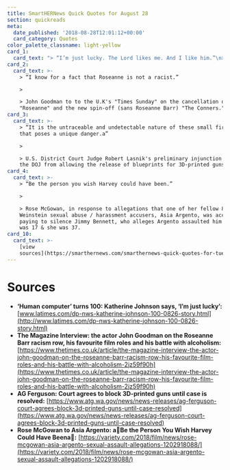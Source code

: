```yaml
---
title: SmartHERNews Quick Quotes for August 28
section: quickreads
meta:
  date_published: '2018-08-28T12:01:12+00:00'
  card_category: Quotes
color_palette_classname: light-yellow
card_1:
  card_text: "> “I’m just lucky. The Lord likes me. And I like him.”\n> \n> Katherine Johnson, the former NASA Langley mathematician and\x1C\"human computer\",\x1D who helped develop human spaceflight in America, on turning 100. Johnson and her work were depicted in the 2016 film \"Hidden Figures.\""
card_2:
  card_text: >-
    > “I know for a fact that Roseanne is not a racist.”

    > 

    > John Goodman to to the U.K's "Times Sunday" on the cancellation of
    "Roseanne" and the new spin-off (sans Roseanne Barr) "The Conners."
card_3:
  card_text: >-
    > “It is the untraceable and undetectable nature of these small firearms
    that poses a unique danger.a”

    > 

    > U.S. District Court Judge Robert Lasnik's preliminary injunction blocking
    the DOJ from allowing the release of blueprints for 3D-printed guns.
card_4:
  card_text: >-
    > “Be the person you wish Harvey could have been.”

    > 

    > Rose McGowan, in response to allegations that one of her fellow 80+ Harvey
    Weinstein sexual abuse / harassment accusers, Asia Argento, was accused of
    paying to silence Jimmy Bennett, who alleges Argento assaulted him when he
    was 17 & she was 37.
card_10:
  card_text: >-
    [view
    sources](https://smarthernews.com/smarthernews-quick-quotes-for-tuesday-august-28/)
---
```

Sources
=======

*   **‘Human computer’ turns 100: Katherine Johnson says, ‘I’m just lucky’:**  
    [www.latimes.com/dp-nws-katherine-johnson-100-0826-story.html](http://www.latimes.com/dp-nws-katherine-johnson-100-0826-story.html)
*   **The Magazine Interview: the actor John Goodman on the Roseanne Barr racism row, his favourite film roles and his battle with alcoholism:**  
    [https://www.thetimes.co.uk/article/the-magazine-interview-the-actor-john-goodman-on-the-roseanne-barr-racism-row-his-favourite-film-roles-and-his-battle-with-alcoholism-2jz59f90h](https://www.thetimes.co.uk/article/the-magazine-interview-the-actor-john-goodman-on-the-roseanne-barr-racism-row-his-favourite-film-roles-and-his-battle-with-alcoholism-2jz59f90h)
*   **AG Ferguson: Court agrees to block 3D-printed guns until case is resolved:** [https://www.atg.wa.gov/news/news-releases/ag-ferguson-court-agrees-block-3d-printed-guns-until-case-resolved](https://www.atg.wa.gov/news/news-releases/ag-ferguson-court-agrees-block-3d-printed-guns-until-case-resolved)
*   **Rose McGowan to Asia Argento: aBe the Person You Wish Harvey Could Have Beena:** [https://variety.com/2018/film/news/rose-mcgowan-asia-argento-sexual-assault-allegations-1202918088/](https://variety.com/2018/film/news/rose-mcgowan-asia-argento-sexual-assault-allegations-1202918088/)